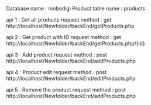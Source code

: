 Database name : mobodigi
Product table name : products


api 1 : Get all products 
request method : get
http://localhost/Newfolder/backEnd/getProducts.php


api 2 : Get product with ID
request method : get
http://localhost/Newfolder/backEnd/getProducts.php/{id}


api 3 : Add product
request method : post
http://localhost/Newfolder/backEnd/addProducts.php


api 4 : Product edit
request method : post
http://localhost/Newfolder/backEnd/editProducts.php


api 5 : Remove the product
request method : post
http://localhost/Newfolder/backEnd/addProducts.php
